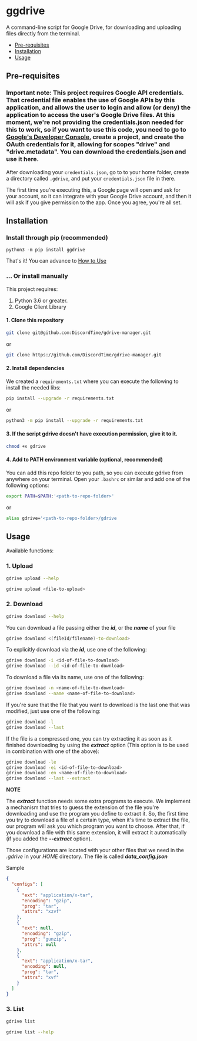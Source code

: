 # ggdrive
A command-line script for Google Drive, for downloading and uploading files directly from the terminal.

- [Pre-requisites](#pre-requisites)
- [Installation](#installation)
- [Usage](#usage)

## Pre-requisites

### Important note: This project requires Google API credentials. That credential file enables the use of Google APIs by this application, and allows the user to login and allow (or deny) the application to access the user's Google Drive files. At this moment, we're not providing the credentials.json needed for this to work, so if you want to use this code, you need to go to [Google's Developer Console](https://console.developers.google.com/), create a project, and create the OAuth credentials for it, allowing for scopes "drive" and "drive.metadata". You can download the credentials.json and use it here.

After downloading your `credentials.json`, go to to your home folder, create a directory called `.gdrive`, and put your `credentials.json` file in there.

The first time you're executing this, a Google page will open and ask for your account, so it can integrate with your Google Drive account, and then it will ask if you give permission to the app. Once you agree, you're all set.

## Installation

### Install through pip (recommended)

```shell
python3 -m pip install ggdrive
```

That's it! You can advance to [How to Use](#how-to-use)

### ... Or install manually

This project requires:

1. Python 3.6 or greater.
2. Google Client Library

#### 1. Clone this repository

 ```sh
 git clone git@github.com:DiscordTime/gdrive-manager.git
 ```
 or
 ```sh
 git clone https://github.com/DiscordTime/gdrive-manager.git
 ```

#### 2. Install dependencies

We created a `requirements.txt` where you can execute the following to install the needed libs:

```sh
pip install --upgrade -r requirements.txt
```
or
```sh
python3 -m pip install --upgrade -r requirements.txt
```

#### 3. If the script gdrive doesn't have execution permission, give it to it.

 ```sh
 chmod +x gdrive
 ```

#### 4. Add to PATH environment variable (optional, recommended)

You can add this repo folder to you path, so you can execute gdrive from anywhere on your terminal. Open your `.bashrc` or similar and add one of the following options:

 ```sh
 export PATH=$PATH:'<path-to-repo-folder>'
 ```
or
 ```sh
 alias gdrive='<path-to-repo-folder>/gdrive
 ```

## Usage

Available functions:

### 1. Upload

```sh
gdrive upload --help
```

```sh
gdrive upload <file-to-upload>
```

### 2. Download
```sh
gdrive download --help
```

You can download a file passing either the ***id***, or the ***name*** of your file
```sh
gdrive download <(fileId/filename)-to-download>
```

To explicitly download via the ***id***, use one of the following:

```sh
gdrive download -i <id-of-file-to-download>
gdrive download --id <id-of-file-to-download>
```

To download a file via its name, use one of the following:
```sh
gdrive download -n <name-of-file-to-download>
gdrive download --name <name-of-file-to-download>
```

If you're sure that the file that you want to download is the last one that was modified, just use one of the following:
```sh
gdrive download -l
gdrive download --last
```

If the file is a compressed one, you can try extracting it as soon as it finished downloading by using the ***extract*** option (This option is to be used in combination with one of the above):

```sh
gdrive download -le
gdrive download -ei <id-of-file-to-download>
gdrive download -en <name-of-file-to-download>
gdrive download --last --extract
```

**NOTE**

The ***extract*** function needs some extra programs to execute. We implement a mechanism that tries to guess the extension of the file you're downloading and use the program you define to extract it. So, the first time you try to download a file of a certain type, when it's time to extract the file, our program will ask you which program you want to choose. After that, if you download a file with this same extension, it will extract it automatically (if you added the ***--extract*** option).

Those configurations are located with your other files that we need in the *.gdrive* in your *HOME* directory. The file is called ***data_config.json***

Sample
```json
{
  "configs": [
    {
      "ext": "application/x-tar",
      "encoding": "gzip",
      "prog": "tar",
      "attrs": "xzvf"
    },
    {
      "ext": null,
      "encoding": "gzip",
      "prog": "gunzip",
      "attrs": null
    },
    {
      "ext": "application/x-tar",
      "encoding": null,
      "prog": "tar",
      "attrs": "xvf"
    }
  ]
}
```

### 3. List
```sh
gdrive list
```

```sh
gdrive list --help
```
